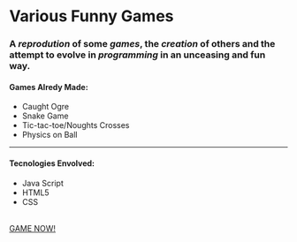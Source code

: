 # Various Funny Games 
### A *reprodution* of some *games*, the *creation* of others and the attempt to evolve in *programming* in an unceasing and fun way. 
#### Games Alredy Made:
* Caught Ogre
* Snake Game
* Tic-tac-toe/Noughts Crosses
* Physics on Ball 
***
#### Tecnologies Envolved:
 - Java Script
 - HTML5
 - CSS
 <br/>
 <a href='https://bit.ly/GAMES-JS' target='_blank'>GAME NOW!</a>
